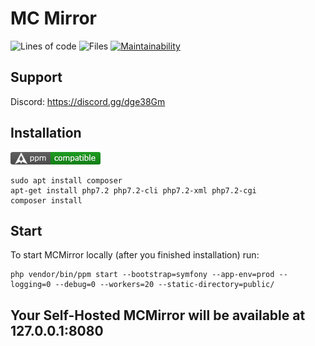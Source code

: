 # MC Mirror
![Lines of code](https://tokei.rs/b1/github/MCMirror/MCMirror?category=code)
![Files](https://tokei.rs/b1/github/AuthMe/AuthMeReloaded?category=files)
[![Maintainability](https://api.codeclimate.com/v1/badges/961f59c5aff8d3c046df/maintainability)](https://codeclimate.com/github/MCMirror/MCMirror/maintainability)

## Support
Discord: https://discord.gg/dge38Gm

## Installation
[![PPM Compatible](https://raw.githubusercontent.com/php-pm/ppm-badge/master/ppm-badge.png)](https://github.com/php-pm/php-pm)

```
sudo apt install composer
apt-get install php7.2 php7.2-cli php7.2-xml php7.2-cgi
composer install
```

## Start
To start MCMirror locally (after you finished installation) run:

```
php vendor/bin/ppm start --bootstrap=symfony --app-env=prod --logging=0 --debug=0 --workers=20 --static-directory=public/
```

## Your Self-Hosted MCMirror will be available at 127.0.0.1:8080
